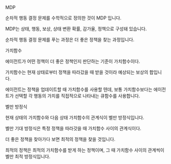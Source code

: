 MDP 

순차적 행동 결정 문제를 수학적으로 정의한 것이 MDP 입니다.

MDP는 상태, 행동, 보상, 상태 변환 확률, 감가율, 정책으로 구성돼 있습니다.

순차적 행동 결정 문제를 푸는 과정은 더 좋은 정책을 찾는 과정입니다.



가치함수

에이전트가 어떤 정책이 더 좋은 정책인지 판단하는 기준이 가치함수이다.

가치함수는 현재 상태로부터 정책을 따라갔을 때 받을 것이라 예상되는 보상의 합입니다.



에이전트는 정책을 업데이트할 때 가치함수를 사용할 텐데, 보통 가치함수보다는 에이전트가 선택할 각 행동의 가치를 직접적으로 나타내는 큐함수를 사용합니다.



벨만 방정식

현재 상태의 가치함수와 다음 상태 가치함수의 관계식이 벨만 방정식입니다.

벨만 기대 방정식은 특정 정책을 따라갓을 때 가치함수 사이의 관계식이다.



더 좋은 정책을 찾아가다 보면 최적의 정책을 찾을 것입니다.

최적의 정책은 최적의 가치함수를 받게 하는 정책이며, 그 때 가치함수 사이의 관계씩이 벨만 최적 방정식입니다.